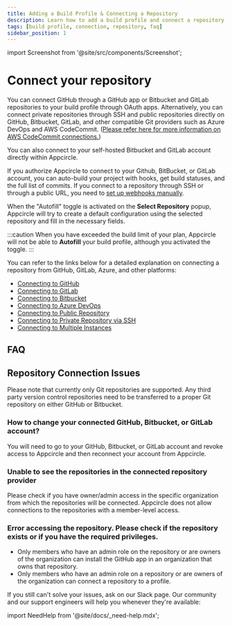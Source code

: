 ```yaml
---
title: Adding a Build Profile & Connecting a Repository
description: Learn how to add a build profile and connect a repository in Appcircle
tags: [build profile, connection, repository, faq]
sidebar_position: 1
---
```


import Screenshot from '@site/src/components/Screenshot';

# Connect your repository

You can connect GitHub through a GitHub app or Bitbucket and GitLab repositories to your build profile through OAuth apps. Alternatively, you can connect private repositories through SSH and public repositories directly on GitHub, Bitbucket, GitLab, and other compatible Git providers such as Azure DevOps and AWS CodeCommit. ([Please refer here for more information on AWS CodeCommit connections.](/build/manage-the-connections/adding-a-build-profile/connecting-to-private-repository-via-ssh#how-to-connect-to-aws-codecommit-repositories-through-ssh-1))

You can also connect to your self-hosted Bitbucket and GitLab account directly within Appcircle.

If you authorize Appcircle to connect to your Github, BitBucket, or GitLab account, you can auto-build your project with hooks, get build statuses, and the full list of commits. If you connect to a repository through SSH or through a public URL, you need to [set up webhooks manually](/build/build-process-management/build-manually-or-with-triggers#setting-up-manual-webhooks-for-ssh-and-public-repositories).

<Screenshot url='https://cdn.appcircle.io/docs/assets/BE5278-repoconnect1.png' />

When the "Autofill" toggle is activated on the **Select Repository** popup, Appcircle will try to create a default configuration using the selected repository and fill in the necessary fields.

<Screenshot url='https://cdn.appcircle.io/docs/assets/autofill.png' />

:::caution
When you have exceeded the build limit of your plan, Appcircle will not be able to **Autofill** your build profile, although you activated the toggle.
:::

You can refer to the links below for a detailed explanation on connecting a repository from GitHub, GitLab, Azure, and other platforms:

* [Connecting to GitHub](/build/manage-the-connections/adding-a-build-profile/connecting-to-github)
* [Connecting to GitLab](/build/manage-the-connections/adding-a-build-profile/connecting-to-gitlab)
* [Connecting to Bitbucket](/build/manage-the-connections/adding-a-build-profile/connecting-to-bitbucket)
* [Connecting to Azure DevOps](/build/manage-the-connections/adding-a-build-profile/connecting-to-azure)
* [Connecting to Public Repository](/build/manage-the-connections/adding-a-build-profile/connecting-to-public-repository)
* [Connecting to Private Repository via SSH](/build/manage-the-connections/adding-a-build-profile/connecting-to-private-repository-via-ssh)
* [Connecting to Multiple Instances](/build/manage-the-connections/adding-a-build-profile/connecting-multiple-instance)

## FAQ

## Repository Connection Issues

Please note that currently only Git repositories are supported. Any third party version control repositories need to be transferred to a proper Git repository on either GitHub or Bitbucket.

### **How to change your connected GitHub, Bitbucket, or GitLab account?**

You will need to go to your GitHub, Bitbucket, or GitLab account and revoke access to Appcircle and then reconnect your account from Appcircle.

### Unable to see the repositories in the connected repository provider

Please check if you have owner/admin access in the specific organization from which the repositories will be connected. Appcircle does not allow connections to the repositories with a member-level access.

### Error accessing the repository. Please check if the repository exists or if you have the required privileges.

- Only members who have an admin role on the repository or are owners of the organization can install the GitHub app in an organization that owns that repository.
- Only members who have an admin role on a repository or are owners of the organization can connect a repository to a profile.

If you still can't solve your issues, ask on our Slack page. Our community and our support engineers will help you whenever they're available:

import NeedHelp from '@site/docs/\_need-help.mdx';

<NeedHelp />
